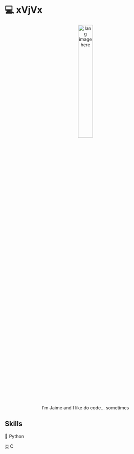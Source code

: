 # :computer: xVjVx

<p align="center"><img width="30%" src="https://github.com/alansmathew/alansmathew/raw/master/lang.gif" alt="lang image here" /></p>

<p align="center"> I'm Jaime and I like do code... sometimes</p>

## Skills

<p>🐍 Python </p>
<p>🇨 C</p> 
